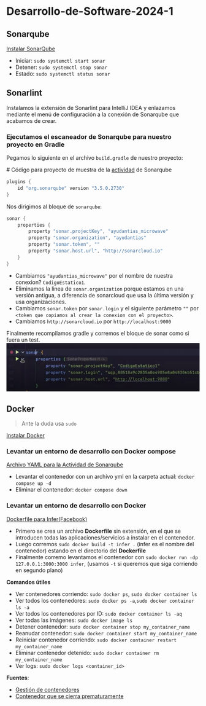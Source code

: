 # Desarrollo-de-Software-2024-1
## Sonarqube
[Instalar SonarQube](ACTIVIDADES/README.md#install-sonarqube)

- Iniciar: `sudo systemctl start sonar`
- Detener: `sudo systemctl stop sonar`
- Estado: `sudo systemctl status sonar`

## Sonarlint
Instalamos la extensión de Sonarlint para IntelliJ IDEA y enlazamos mediante el menú de configuración a la conexión de Sonarqube que acabamos de crear.

### Ejecutamos el escaneador de Sonarqube para nuestro proyecto en Gradle

Pegamos lo siguiente en el archivo `build.gradle` de nuestro proyecto:

\# Código para proyecto de muestra de la [actividad](ACTIVIDADES/Codigo%20limpio,%20analisis%20de%20codigo%20estatico%20y%20dinamico/Sonarqube-and-sonarlint-guide%20main%20microwave/) de Sonarqube
```java
plugins {
    id "org.sonarqube" version "3.5.0.2730"
}

```

Nos dirigimos al bloque de `sonarqube`:
```java
sonar {
    properties {
        property "sonar.projectKey", "ayudantias_microwave"
        property "sonar.organization", "ayudantias"
        property "sonar.token", ""
        property "sonar.host.url", "http://sonarcloud.io"
    }
}
```
- Cambiamos `"ayudantias_microwave"` por el nombre de nuestra conexion? `CodigoEstatico1`.
- Eliminamos la linea de `sonar.organization` porque estamos en una versión antigua, a diferencia de sonarcloud que usa la última versión y usa organizaciones.
- Cambiamos `sonar.token` por `sonar.login` y el siguiente parámetro `""` por `<token que copiamos al crear la conexion con el proyecto>`.
- Cambiamos `http://sonarcloud.io` por `http://localhost:9000`

Finalmente recompilamos gradle y corremos el bloque de sonar como si fuera un test.
![alt text](<Recursos varios/CORRER SONA DESDE INTELLIJ.PNG>)

## Docker
> Ante la duda usa `sudo`
 
[Instalar Docker](ACTIVIDADES/README.md#install-docker)

### Levantar un entorno de desarrollo con Docker compose 

[Archivo YAML para la Actividad de Sonarqube](ACTIVIDADES/Codigo%20limpio,%20analisis%20de%20codigo%20estatico%20y%20dinamico/microwave-docker/docker-compose.yml)
- Levantar el contenedor con un archivo yml en la carpeta actual: `docker compose up -d`
- Eliminar el contenedor: `docker compose down`

### Levantar un entorno de desarrollo con Docker

[Dockerfile para Infer(Facebook)](https://github.com/facebook/infer/blob/main/docker/1.1.0/Dockerfile)
- Primero se crea un archivo **Dockerfile** sin extensión, en el que se introducen todas las aplicaciones/servicios a instalar en el contenedor.
- Luego corremos `sudo docker build -t infer .` (infer es el nombre del contenedor) estando en el directorio del **Dockerfile**
- Finalmente corremo levantamos el contenedor con `sudo docker run -dp 127.0.0.1:3000:3000 infer`, (usamos `-t` si queremos que siga corriendo en segundo plano)

**Comandos útiles**

- Ver contenedores corriendo: `sudo docker ps`, `sudo docker container ls`
- Ver todos los contenedores: `sudo docker ps -a`,`sudo docker container ls -a`
- Ver todos los contenedores por ID: `sudo docker container ls -aq`
- Ver todas las imágenes: `sudo docker image ls`
- Detener contenedor: `sudo docker container stop my_container_name`
- Reanudar contenedor: `sudo docker container start my_container_name`
- Reiniciar contenedor corriendo: `sudo docker container restart my_container_name`
- Eliminar contenedor detenido: `sudo docker container rm my_container_name`
- Ver logs: `sudo docker logs <container_id>`

**Fuentes**:

- [Gestión de contenedores](https://phoenixnap.com/kb/remove-docker-images-containers-networks-volumes)
- [Contenedor que se cierra prematuramente](https://stackoverflow.com/a/45270860)
 